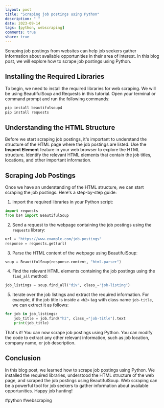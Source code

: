 ```yaml
---
layout: post
title: "Scraping job postings using Python"
description: " "
date: 2023-09-14
tags: [python, webscraping]
comments: true
share: true
---
```


Scraping job postings from websites can help job seekers gather information about available opportunities in their area of interest. In this blog post, we will explore how to scrape job postings using Python.

## Installing the Required Libraries

To begin, we need to install the required libraries for web scraping. We will be using BeautifulSoup and Requests in this tutorial. Open your terminal or command prompt and run the following commands:

```python
pip install beautifulsoup4
pip install requests
```

## Understanding the HTML Structure

Before we start scraping job postings, it's important to understand the structure of the HTML page where the job postings are listed. Use the **Inspect Element** feature in your web browser to explore the HTML structure. Identify the relevant HTML elements that contain the job titles, locations, and other important information.

## Scraping Job Postings

Once we have an understanding of the HTML structure, we can start scraping the job postings. Here's a step-by-step guide:

1. Import the required libraries in your Python script:

```python
import requests
from bs4 import BeautifulSoup
```

2. Send a request to the webpage containing the job postings using the `requests` library:

```python
url = "https://www.example.com/job-postings"
response = requests.get(url)
```

3. Parse the HTML content of the webpage using BeautifulSoup:

```python
soup = BeautifulSoup(response.content, "html.parser")
```

4. Find the relevant HTML elements containing the job postings using the `find_all` method:

```python
job_listings = soup.find_all("div", class_="job-listing")
```

5. Iterate over the job listings and extract the required information. For example, if the job title is inside a `<h2>` tag with class name `job-title`, we can extract it as follows:

```python
for job in job_listings:
    job_title = job.find("h2", class_="job-title").text
    print(job_title)
```

That's it! You can now scrape job postings using Python. You can modify the code to extract any other relevant information, such as job location, company name, or job description.

## Conclusion

In this blog post, we learned how to scrape job postings using Python. We installed the required libraries, understood the HTML structure of the web page, and scraped the job postings using BeautifulSoup. Web scraping can be a powerful tool for job seekers to gather information about available opportunities. Happy job hunting!

#python #webscraping